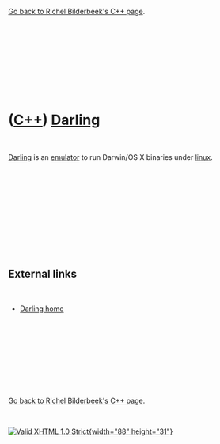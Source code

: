 

[Go back to Richel Bilderbeek's C++ page](Cpp.htm).

 

 

 

 

 

([C++](Cpp.htm)) [Darling](CppDarling.htm)
==========================================

 

[Darling](CppDarling.htm) is an [emulator](CppEmulator.htm) to run
Darwin/OS X binaries under [linux](CppLinux.htm).

 

 

 

 

 

 

External links
--------------

 

-   [Darling home](http://darling.dolezel.info/en/Darling)

 

 

 

 

 

[Go back to Richel Bilderbeek's C++ page](Cpp.htm).



 

[![Valid XHTML 1.0 Strict](valid-xhtml10.png){width="88"
height="31"}](http://validator.w3.org/check?uri=referer)
